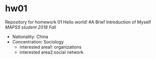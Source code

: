 # hw01
Repository for homework 01
Hello world!
#A Brief Introduction of Myself
*MAPSS student*
_2018 Fall_
* Nationality: China
* Concentration: Sociology
   * interested area1: organizations 
   * interested area2:social network
   